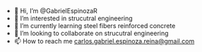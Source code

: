 - 👋 Hi, I’m @GabrielEspinozaR
- 👀 I’m interested in strucutral engineering
- 🌱 I’m currently learning steel fibers reinforced concrete
- 💞️ I’m looking to collaborate on strucutral engineering
- 📫 How to reach me carlos.gabriel.espinoza.reina@gmail.com

<!---
GabrielEspinozaR/GabrielEspinozaR is a ✨ special ✨ repository because its `README.md` (this file) appears on your GitHub profile.
You can click the Preview link to take a look at your changes.
--->
